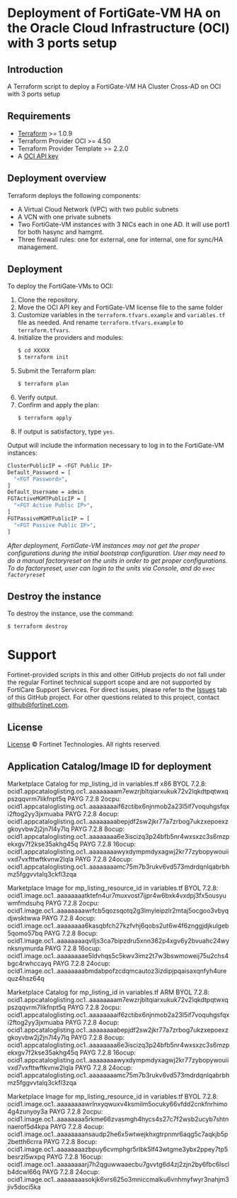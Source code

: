 # Deployment of FortiGate-VM HA on the Oracle Cloud Infrastructure (OCI) with 3 ports setup
## Introduction
A Terraform script to deploy a FortiGate-VM HA Cluster Cross-AD on OCI with 3 ports setup

## Requirements
* [Terraform](https://learn.hashicorp.com/terraform/getting-started/install.html) >= 1.0.9
* Terraform Provider OCI >= 4.50
* Terraform Provider Template >= 2.2.0
* A [OCI API key](https://docs.cloud.oracle.com/en-us/iaas/Content/API/Concepts/apisigningkey.htm)

## Deployment overview
Terraform deploys the following components:
   - A Virtual Cloud Network (VPC) with two public subnets
   - A VCN with one private subnets
   - Two FortiGate-VM instances with 3 NICs each in one AD.  It will use port1 for both hasync and hamgmt.
   - Three firewall rules: one for external, one for internal, one for sync/HA management.

## Deployment
To deploy the FortiGate-VMs to OCI:
1. Clone the repository.
2. Move the OCI API key and FortiGate-VM license file to the same folder
3. Customize variables in the `terraform.tfvars.example` and `variables.tf` file as needed.  And rename `terraform.tfvars.example` to `terraform.tfvars`.
4. Initialize the providers and modules:
   ```sh
   $ cd XXXXX
   $ terraform init
    ```
5. Submit the Terraform plan:
   ```sh
   $ terraform plan
   ```
6. Verify output.
7. Confirm and apply the plan:
   ```sh
   $ terraform apply
   ```
8. If output is satisfactory, type `yes`.

Output will include the information necessary to log in to the FortiGate-VM instances:
```sh
ClusterPublicIP = <FGT Public IP>
Default_Password = [
  "<FGT Password>",
]
Default_Username = admin
FGTActiveMGMTPublicIP = [
  "<FGT Active Public IP>",
]
FGTPassiveMGMTPublicIP = [
  "<FGT Passive Public IP>",
]
```
*After deployment, FortiGate-VM instances may not get the proper configurations during the initial bootstrap configuration. 
User may need to do a manual factoryreset on the units in order to get proper configurations.  To do factoryreset, user can
login to the units via Console, and do `exec factoryreset`*

## Destroy the instance
To destroy the instance, use the command:
```sh
$ terraform destroy
```

# Support
Fortinet-provided scripts in this and other GitHub projects do not fall under the regular Fortinet technical support scope and are not supported by FortiCare Support Services.
For direct issues, please refer to the [Issues](https://github.com/fortinet/fortigate-terraform-deploy/issues) tab of this GitHub project.
For other questions related to this project, contact [github@fortinet.com](mailto:github@fortinet.com).

## License
[License](https://github.com/fortinet/fortigate-terraform-deploy/blob/master/LICENSE) © Fortinet Technologies. All rights reserved.

## Application Catalog/Image ID for deployment
Marketplace Catalog for mp_listing_id in variables.tf
x86
BYOL 7.2.8: ocid1.appcataloglisting.oc1..aaaaaaaam7ewzrjbltqiarxukuk72v2lqkdtpqtwxqpszqqvrm7likfnpt5q
PAYG 7.2.8 2ocpu:  ocid1.appcataloglisting.oc1..aaaaaaaaif6zctibx6njnmob2a23l5if7voquhgsfqxi2ftog2yy3jxmuaba
PAYG 7.2.8 4ocup:  ocid1.appcataloglisting.oc1..aaaaaaaabepjdf2sw2jkr77a7zrbog7ukzxepoexzgkoyvbw2j2jn7l4y7lq
PAYG 7.2.8 8ocup:  ocid1.appcataloglisting.oc1..aaaaaaaa6e3iscizq3p24bfb5nr4wxsxzc3s6mzpekxgv7f2kse35akhg45q
PAYG 7.2.8 16ocup:  ocid1.appcataloglisting.oc1..aaaaaaaawyxdympmdyxagwj2kr77zybopywouiivxd7vxfttwftkvnw2lqla
PAYG 7.2.8 24ocup:  ocid1.appcataloglisting.oc1..aaaaaaaamc75m7b3rukv6vd573mdrdqnlqabrbhmz5fggvvtalq3ckfl3zqa

Marketplace Image for mp_listing_resource_id in variables.tf
BYOL 7.2.8: ocid1.image.oc1..aaaaaaaatktefn4ur7muxvost7ijpr4w6bxk4vxdpj3fx5ousyuwmfmdsuhq
PAYG 7.2.8 2ocpu:  ocid1.image.oc1..aaaaaaaawrfcb5qozsqotq2g3lmyleipzlr2mtaj5ocgoo3vbyqdjwsktwwa
PAYG 7.2.8 4ocup:  ocid1.image.oc1..aaaaaaaa6kasqbfch27kzfvhj6qobs2ut6w4f6znggjdjkulgeb5qomo57bq
PAYG 7.2.8 8ocup:  ocid1.image.oc1..aaaaaaaaqvlljs3ca7bipzdru5xnn362p4xgv6y2bvuahc24wynksnymurda
PAYG 7.2.8 16ocup:  ocid1.image.oc1..aaaaaaaae5ldvhqs5c5kwv3imz2t7w3bswmoweij75u2chs4bgc4rwhccayq
PAYG 7.2.8 24ocup:  ocid1.image.oc1..aaaaaaaabmdabpofzcdqmcautoz3izdipjpqaisaxqnfyh4urequz4hsz64q


Marketplace Catalog for mp_listing_id in variables.tf
ARM
BYOL 7.2.8: ocid1.appcataloglisting.oc1..aaaaaaaam7ewzrjbltqiarxukuk72v2lqkdtpqtwxqpszqqvrm7likfnpt5q
PAYG 7.2.8 2ocpu:  ocid1.appcataloglisting.oc1..aaaaaaaaif6zctibx6njnmob2a23l5if7voquhgsfqxi2ftog2yy3jxmuaba
PAYG 7.2.8 4ocup:  ocid1.appcataloglisting.oc1..aaaaaaaabepjdf2sw2jkr77a7zrbog7ukzxepoexzgkoyvbw2j2jn7l4y7lq
PAYG 7.2.8 8ocup:  ocid1.appcataloglisting.oc1..aaaaaaaa6e3iscizq3p24bfb5nr4wxsxzc3s6mzpekxgv7f2kse35akhg45q
PAYG 7.2.8 16ocup:  ocid1.appcataloglisting.oc1..aaaaaaaawyxdympmdyxagwj2kr77zybopywouiivxd7vxfttwftkvnw2lqla
PAYG 7.2.8 24ocup:  ocid1.appcataloglisting.oc1..aaaaaaaamc75m7b3rukv6vd573mdrdqnlqabrbhmz5fggvvtalq3ckfl3zqa

Marketplace Image for mp_listing_resource_id in variables.tf
BYOL 7.2.8:  ocid1.image.oc1..aaaaaaaawrlnxyqwuxv4ksmilm5ocuky66vfdd2cnkfnrhimo4g4zunyoy3a
PAYG 7.2.8 2ocpu:  ocid1.image.oc1..aaaaaaaa5rkme66zvasmgh4hycs4s27c7f2wsb2ucyb7shtnnaerof5d4kpa
PAYG 7.2.8 4ocup:  ocid1.image.oc1..aaaaaaaansaudp2he6x5wtwejkhxgtrpnmr6aqg5c7aqkjb5p2betth6crra
PAYG 7.2.8 8ocup:  ocid1.image.oc1..aaaaaaaazbpuy6cvmphgr5rlbk5lf43wtgme3ybx2ppey7tp5besrzl5wxpq
PAYG 7.2.8 16ocup:  ocid1.image.oc1..aaaaaaaarj7h2qguwwaaecbu7gvvtg6d4zj2zjn2by6fbc6lsclb4dcwl66q
PAYG 7.2.8 24ocup:  ocid1.image.oc1..aaaaaaaasokjk6vrs625o3mniccmalku6vnhmyfwyr3nahjm3jiv5doci5ka

